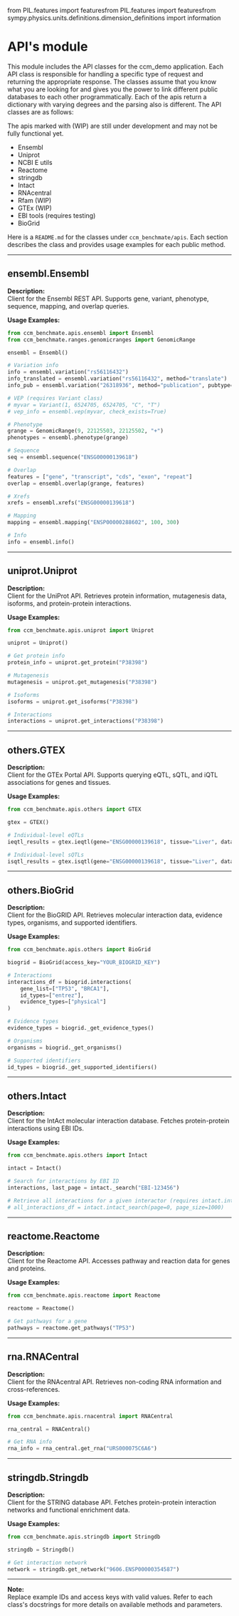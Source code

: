 from PIL.features import featuresfrom PIL.features import featuresfrom sympy.physics.units.definitions.dimension_definitions import information

# API's module

This module includes the API classes for the ccm_demo application. Each API class is responsible for 
handling a specific type of request and returning the appropriate response. The classes assume that you know what you are
looking for and gives you the power to link different public databases to each other programmatically. Each of the apis
return a dictionary with varying degrees and the parsing also is different. The API classes are as follows:

The apis marked with (WIP) are still under development and may not be fully functional yet.

+ Ensembl
+ Uniprot
+ NCBI E utils
+ Reactome
+ stringdb
+ Intact
+ RNAcentral
+ Rfam (WIP)
+ GTEx (WIP)
+ EBI tools (requires testing)
+ BioGrid


Here is a `README.md` for the classes under `ccm_benchmate/apis`. Each section describes the class and provides usage examples for each public method.

---

## ensembl.Ensembl

**Description:**  
Client for the Ensembl REST API. Supports gene, variant, phenotype, sequence, mapping, and overlap queries.

**Usage Examples:**
```python
from ccm_benchmate.apis.ensembl import Ensembl
from ccm_benchmate.ranges.genomicranges import GenomicRange

ensembl = Ensembl()

# Variation info
info = ensembl.variation("rs56116432")
info_translated = ensembl.variation("rs56116432", method="translate")
info_pub = ensembl.variation("26318936", method="publication", pubtype="pubmed")

# VEP (requires Variant class)
# myvar = Variant(1, 6524705, 6524705, "C", "T")
# vep_info = ensembl.vep(myvar, check_exists=True)

# Phenotype
grange = GenomicRange(9, 22125503, 22125502, "+")
phenotypes = ensembl.phenotype(grange)

# Sequence
seq = ensembl.sequence("ENSG00000139618")

# Overlap
features = ["gene", "transcript", "cds", "exon", "repeat"]
overlap = ensembl.overlap(grange, features)

# Xrefs
xrefs = ensembl.xrefs("ENSG00000139618")

# Mapping
mapping = ensembl.mapping("ENSP00000288602", 100, 300)

# Info
info = ensembl.info()
```

---

## uniprot.Uniprot

**Description:**  
Client for the UniProt API. Retrieves protein information, mutagenesis data, isoforms, and protein-protein interactions.

**Usage Examples:**
```python
from ccm_benchmate.apis.uniprot import Uniprot

uniprot = Uniprot()

# Get protein info
protein_info = uniprot.get_protein("P38398")

# Mutagenesis
mutagenesis = uniprot.get_mutagenesis("P38398")

# Isoforms
isoforms = uniprot.get_isoforms("P38398")

# Interactions
interactions = uniprot.get_interactions("P38398")
```

---

## others.GTEX

**Description:**  
Client for the GTEx Portal API. Supports querying eQTL, sQTL, and iQTL associations for genes and tissues.

**Usage Examples:**
```python
from ccm_benchmate.apis.others import GTEX

gtex = GTEX()

# Individual-level eQTLs
ieqtl_results = gtex.ieqtl(gene="ENSG00000139618", tissue="Liver", dataset="GTEx_Analysis_v8_eQTL")

# Individual-level sQTLs
isqtl_results = gtex.isqtl(gene="ENSG00000139618", tissue="Liver", dataset="GTEx_Analysis_v8_sQTL")
```

---

## others.BioGrid

**Description:**  
Client for the BioGRID API. Retrieves molecular interaction data, evidence types, organisms, and supported identifiers.

**Usage Examples:**
```python
from ccm_benchmate.apis.others import BioGrid

biogrid = BioGrid(access_key="YOUR_BIOGRID_KEY")

# Interactions
interactions_df = biogrid.interactions(
    gene_list=["TP53", "BRCA1"],
    id_types=["entrez"],
    evidence_types=["physical"]
)

# Evidence types
evidence_types = biogrid._get_evidence_types()

# Organisms
organisms = biogrid._get_organisms()

# Supported identifiers
id_types = biogrid._get_supported_identifiers()
```

---

## others.Intact

**Description:**  
Client for the IntAct molecular interaction database. Fetches protein-protein interactions using EBI IDs.

**Usage Examples:**
```python
from ccm_benchmate.apis.others import Intact

intact = Intact()

# Search for interactions by EBI ID
interactions, last_page = intact._search("EBI-123456")

# Retrieve all interactions for a given interactor (requires intact.interactions to be set)
# all_interactions_df = intact.intact_search(page=0, page_size=1000)
```

---

## reactome.Reactome

**Description:**  
Client for the Reactome API. Accesses pathway and reaction data for genes and proteins.

**Usage Examples:**
```python
from ccm_benchmate.apis.reactome import Reactome

reactome = Reactome()

# Get pathways for a gene
pathways = reactome.get_pathways("TP53")
```

---

## rna.RNACentral

**Description:**  
Client for the RNAcentral API. Retrieves non-coding RNA information and cross-references.

**Usage Examples:**

```python
from ccm_benchmate.apis.rnacentral import RNACentral

rna_central = RNACentral()

# Get RNA info
rna_info = rna_central.get_rna("URS000075C6A6")
```

---

## stringdb.Stringdb

**Description:**  
Client for the STRING database API. Fetches protein-protein interaction networks and functional enrichment data.

**Usage Examples:**
```python
from ccm_benchmate.apis.stringdb import Stringdb

stringdb = Stringdb()

# Get interaction network
network = stringdb.get_network("9606.ENSP00000354587")
```

---

**Note:**  
Replace example IDs and access keys with valid values. Refer to each class's docstrings for more details on available methods and parameters.